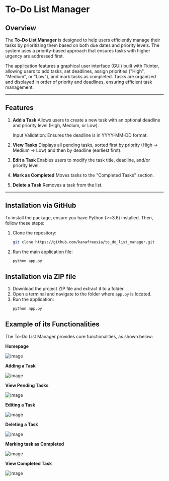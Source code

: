 # To-Do List Manager 

## **Overview**
The **To-Do List Manager** is designed to help users efficiently manage their tasks by prioritizing them based on both due dates and priority levels. The system uses a priority-based approach that ensures tasks with higher urgency are addressed first.

The application features a graphical user interface (GUI) built with Tkinter, allowing users to add tasks, set deadlines, assign priorities ("High", "Medium", or "Low"), and mark tasks as completed. Tasks are organized and displayed in order of priority and deadlines, ensuring efficient task management. 

---

## **Features**
1. **Add a Task**
Allows users to create a new task with an optional deadline and priority level (High, Medium, or Low).

   Input Validation: Ensures the deadline is in YYYY-MM-DD format.
3. **View Tasks**
Displays all pending tasks, sorted first by priority (High → Medium → Low) and then by deadline (earliest first).

4. **Edit a Task**
Enables users to modify the task title, deadline, and/or priority level.

5. **Mark as Completed**
Moves tasks to the "Completed Tasks" section.

6. **Delete a Task**
Removes a task from the list.

---

## **Installation via GitHub**

To install the package, ensure you have Python (>=3.6) installed. Then, follow these steps:

1. Clone the repository:
   ```bash
   git clone https://github.com/kanafreesia/to_do_list_manager.git

2. Run the main application file:  
   ```bash 
   python app.py


## **Installation via ZIP file**
1. Download the project ZIP file and extract it to a folder.
2. Open a terminal and navigate to the folder where `app.py` is located.
3. Run the application:
   ```bash
   python app.py

## **Example of its Functionalities**
The To-Do List Manager provides core functionalities, as shown below:

**Homepage**

![image](https://github.com/user-attachments/assets/f567df29-ff67-4703-8636-fec024d2abcb)

**Adding a Task**

![image](https://github.com/user-attachments/assets/4a0beaad-b1b3-4a22-b84c-b956de3699ef)

**View Pending Tasks**

![image](https://github.com/user-attachments/assets/a3254761-e9e3-42fc-8c97-0fc9e63fe144)

**Editing a Task**

![image](https://github.com/user-attachments/assets/89627df6-ebab-4ccf-850d-76955185bf07)

**Deleting a Task**

![image](https://github.com/user-attachments/assets/757ffe08-9e61-4de8-8403-91e3759343d2)

**Marking task as Completed**

![image](https://github.com/user-attachments/assets/b18acca1-5e3f-4936-a5fe-cbc1246ed121)

**View Completed Task**

![image](https://github.com/user-attachments/assets/3c1c759f-6aa6-495b-95de-786d92b7ece4)










